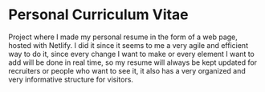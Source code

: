 # Personal Curriculum Vitae
Project where I made my personal resume in the form of a web page, hosted with Netlify. I did it since it seems to me a very agile and efficient way to do it, since every change I want to make or every element I want to add will be done in real time, so my resume will always be kept updated for recruiters or people who want to see it, it also has a very organized and very informative structure for visitors.

